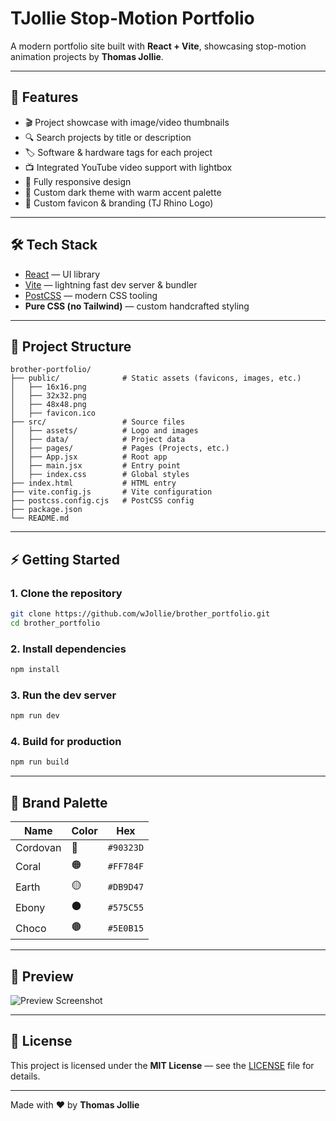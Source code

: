 # TJollie Stop-Motion Portfolio

A modern portfolio site built with **React + Vite**, showcasing stop-motion animation projects by **Thomas Jollie**.

---

## 🚀 Features

- 🎬 Project showcase with image/video thumbnails
- 🔍 Search projects by title or description
- 🏷️ Software & hardware tags for each project
- 📺 Integrated YouTube video support with lightbox
- 📱 Fully responsive design
- 🎨 Custom dark theme with warm accent palette
- 🦏 Custom favicon & branding (TJ Rhino Logo)

---

## 🛠️ Tech Stack

- [React](https://react.dev/) — UI library
- [Vite](https://vitejs.dev/) — lightning fast dev server & bundler
- [PostCSS](https://postcss.org/) — modern CSS tooling
- **Pure CSS (no Tailwind)** — custom handcrafted styling

---

## 📂 Project Structure

```
brother-portfolio/
├── public/              # Static assets (favicons, images, etc.)
│   ├── 16x16.png
│   ├── 32x32.png
│   ├── 48x48.png
│   ├── favicon.ico
├── src/                 # Source files
│   ├── assets/          # Logo and images
│   ├── data/            # Project data
│   ├── pages/           # Pages (Projects, etc.)
│   ├── App.jsx          # Root app
│   ├── main.jsx         # Entry point
│   ├── index.css        # Global styles
├── index.html           # HTML entry
├── vite.config.js       # Vite configuration
├── postcss.config.cjs   # PostCSS config
├── package.json
└── README.md
```

---

## ⚡ Getting Started

### 1. Clone the repository

```bash
git clone https://github.com/wJollie/brother_portfolio.git
cd brother_portfolio
```

### 2. Install dependencies

```bash
npm install
```

### 3. Run the dev server

```bash
npm run dev
```

### 4. Build for production

```bash
npm run build
```

---

## 🎨 Brand Palette

| Name     | Color | Hex       |
| -------- | ----- | --------- |
| Cordovan | 🔴    | `#90323D` |
| Coral    | 🟠    | `#FF784F` |
| Earth    | 🟡    | `#DB9D47` |
| Ebony    | ⚫    | `#575C55` |
| Choco    | 🟤    | `#5E0B15` |

---

## 📸 Preview

![Preview Screenshot](./preview.png)

---

## 📜 License

This project is licensed under the **MIT License** — see the [LICENSE](./LICENSE) file for details.

---

Made with ❤️ by **Thomas Jollie**
